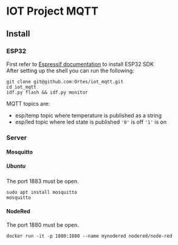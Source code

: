 # IOT Project MQTT

## Install

### ESP32
First refer to [Espressif documentation](https://docs.espressif.com/projects/esp-idf/en/latest/esp32/get-started/) to install ESP32 SDK  
After setting up the shell you can run the following:
```shell script
git clone git@github.com:Ortes/iot_mqtt.git
cd iot_mqtt
idf.py flash && idf.py monitor
```
MQTT topics are:
- esp/temp topic where temperature is published as a string
- esp/led topic where led state is published `'0'` is off `'1'` is on

### Server

#### Mosquitto
##### Ubuntu
The port 1883 must be open.
```shell script
sudo apt install mosquitto
mosquitto
```

#### NodeRed
The port 1880 must be open.
```shell script
docker run -it -p 1880:1880 --name mynodered nodered/node-red
```

